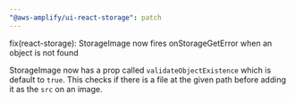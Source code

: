```yaml
---
"@aws-amplify/ui-react-storage": patch
---
```


fix(react-storage): StorageImage now fires onStorageGetError when an object is not found

StorageImage now has a prop called `validateObjectExistence` which is default to `true`. This checks if there is a file at the given path before adding it as the `src` on an image. 
